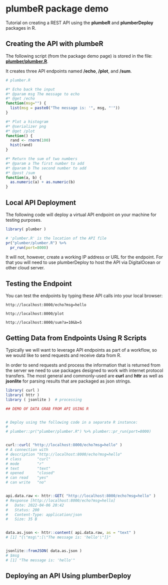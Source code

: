 # plumbeR package demo

Tutorial on creating a REST API using the **plumbeR** and **plumberDeploy** packages in R. 


## Creating the API with plumbeR 

The following script (from the package demo page) is stored in the file: [**plumber/plumber.R**](https://github.com/lecy/plumber-demo/blob/main/plumber/plumber.R).

It creates three API endpoints named **/echo**, **/plot**, and **/sum**. 
```r
# plumber.R

#* Echo back the input
#* @param msg The message to echo
#* @get /echo
function(msg="") {
  list(msg = paste0("The message is: '", msg, "'"))
}

#* Plot a histogram
#* @serializer png
#* @get /plot
function() {
  rand <- rnorm(100)
  hist(rand)
}

#* Return the sum of two numbers
#* @param a The first number to add
#* @param b The second number to add
#* @post /sum
function(a, b) {
  as.numeric(a) + as.numeric(b)
}
```


## Local API Deployment 

The following code will deploy a virtual API endpoint on your machine for testing purposes. 

```r
library( plumber )

# 'plumber.R' is the location of the API file
pr("plumber/plumber.R") %>%
  pr_run(port=8000)
```

It will not, however, create a working IP address or URL for the endpoint. For that you will need to use plumberDeploy to host the API via DigitalOcean or other cloud server. 



## Testing the Endpoint

You can test the endpoints by typing these API calls into your local browser: 

```
http://localhost:8000/echo?msg=hello

http://localhost:8000/plot

http://localhost:8000/sum?a=10&b=5
```



## Getting Data from Endpoints Using R Scripts

Typically we will want to leverage API endpoints as part of a workflow, so we would like to send requests and receive data from R. 

In order to send requests and process the information that is returned from the server we need to use packages designed to work with internet protocol transfers. The most general and commonly-used are **curl** and **httr** as well as **jsonlite** for parsing results that are packaged as json strings. 

```r
library( curl ) 
library( httr )
library ( jsonlite )  # processing 
```

```r
## DEMO OF DATA GRAB FROM API USING R 


# Deploy using the following code in a separate R instance:
# 
# plumber::pr("plumber/plumber.R") %>% plumber::pr_run(port=8000)


curl::curl( "http://localhost:8000/echo?msg=hello" )
# A connection with                                                  
# description "http://localhost:8000/echo?msg=hello"
# class       "curl"                                
# mode        "r"                                   
# text        "text"                                
# opened      "closed"                              
# can read    "yes"                                 
# can write   "no"    


api.data.raw <- httr::GET( "http://localhost:8000/echo?msg=hello" )
# Response [http://localhost:8000/echo?msg=hello]
#   Date: 2022-04-06 20:42
#   Status: 200
#   Content-Type: application/json
#   Size: 35 B


data.as.json <- httr::content( api.data.raw, as = "text" )
# [1] "{\"msg\":[\"The message is: 'hello'\"]}"


jsonlite::fromJSON( data.as.json )
# $msg
# [1] "The message is: 'hello'"
```



## Deploying an API Using plumberDeploy 

